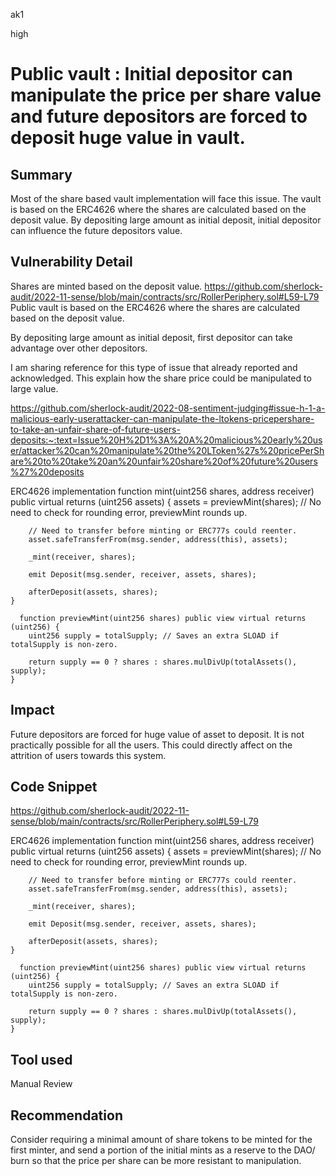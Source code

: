 ak1

high

# Public vault : Initial depositor can manipulate the price per share value and future depositors are forced to deposit huge value in vault.

## Summary
Most of the share based vault implementation will face this issue.
The vault is based on the ERC4626 where the shares are calculated based on the deposit value.
By depositing large amount as initial deposit, initial depositor can influence the future depositors value.

## Vulnerability Detail

Shares are minted based on the deposit value.
https://github.com/sherlock-audit/2022-11-sense/blob/main/contracts/src/RollerPeriphery.sol#L59-L79
Public vault is based on the ERC4626 where the shares are calculated based on the deposit value.

By depositing large amount as initial deposit, first depositor can take advantage over other depositors.

I am sharing reference for this type of issue that already reported and acknowledged. This explain how the share price could be manipulated to  large value.

https://github.com/sherlock-audit/2022-08-sentiment-judging#issue-h-1-a-malicious-early-userattacker-can-manipulate-the-ltokens-pricepershare-to-take-an-unfair-share-of-future-users-deposits:~:text=Issue%20H%2D1%3A%20A%20malicious%20early%20user/attacker%20can%20manipulate%20the%20LToken%27s%20pricePerShare%20to%20take%20an%20unfair%20share%20of%20future%20users%27%20deposits

ERC4626 implementation
    function mint(uint256 shares, address receiver) public virtual returns (uint256 assets) {
        assets = previewMint(shares); // No need to check for rounding error, previewMint rounds up.

        // Need to transfer before minting or ERC777s could reenter.
        asset.safeTransferFrom(msg.sender, address(this), assets);

        _mint(receiver, shares);

        emit Deposit(msg.sender, receiver, assets, shares);

        afterDeposit(assets, shares);
    }

      function previewMint(uint256 shares) public view virtual returns (uint256) {
        uint256 supply = totalSupply; // Saves an extra SLOAD if totalSupply is non-zero.

        return supply == 0 ? shares : shares.mulDivUp(totalAssets(), supply);
    }


## Impact
Future depositors are forced for huge value of asset to deposit. It is not practically possible for all the users.
This could directly affect on the attrition of users towards this system.

## Code Snippet

https://github.com/sherlock-audit/2022-11-sense/blob/main/contracts/src/RollerPeriphery.sol#L59-L79

ERC4626 implementation
    function mint(uint256 shares, address receiver) public virtual returns (uint256 assets) {
        assets = previewMint(shares); // No need to check for rounding error, previewMint rounds up.

        // Need to transfer before minting or ERC777s could reenter.
        asset.safeTransferFrom(msg.sender, address(this), assets);

        _mint(receiver, shares);

        emit Deposit(msg.sender, receiver, assets, shares);

        afterDeposit(assets, shares);
    }

      function previewMint(uint256 shares) public view virtual returns (uint256) {
        uint256 supply = totalSupply; // Saves an extra SLOAD if totalSupply is non-zero.

        return supply == 0 ? shares : shares.mulDivUp(totalAssets(), supply);
    }

## Tool used

Manual Review

## Recommendation
Consider requiring a minimal amount of share tokens to be minted for the first minter, and send a portion of the initial mints as a reserve to the DAO/ burn so that the price per share can be more resistant to manipulation.
